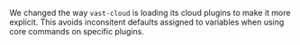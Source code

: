 We changed the way `vast-cloud` is loading its cloud plugins to make it more
explicit. This avoids inconsitent defaults assigned to variables when using core
commands on specific plugins.
